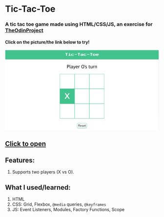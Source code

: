 # Tic-Tac-Toe
### A tic tac toe game made using HTML/CSS/JS, an exercise for [TheOdinProject](theodinproject.com)

#### Click on the picture/the link below to try!

<a href="https://redplusblue.github.io/tictactoe/"><img src="files/preview.png" alt="A preview picture" title="Click Me!"></a>

## [Click to open](https://redplusblue.github.io/tictactoe/)

## Features: 
1. Supports two players (X vs O).

## What I used/learned: 
1. HTML
2. CSS: Grid, Flexbox, `@media` queries, `@keyframes` 
3. JS: Event Listeners, Modules, Factory Functions, Scope

